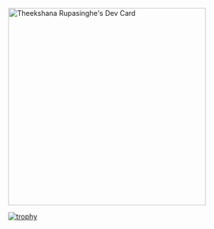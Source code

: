 <a href="https://app.daily.dev/TheekshanaSL"><img src="https://api.daily.dev/devcards/6cb64e3deca04a9f9fa71951b9dbaea6.png?r=9hy" width="400" alt="Theekshana Rupasinghe's Dev Card"/></a>

[![trophy](https://github-profile-trophy.vercel.app/?username=ryo-ma)](https://github.com/ryo-ma/github-profile-trophy)
